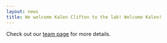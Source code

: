 ```yaml
---
layout: news
title: We welcome Kalen Clifton to the lab! Welcome Kalen!
---
```


Check out our <a href="/team">team page</a> for more details.